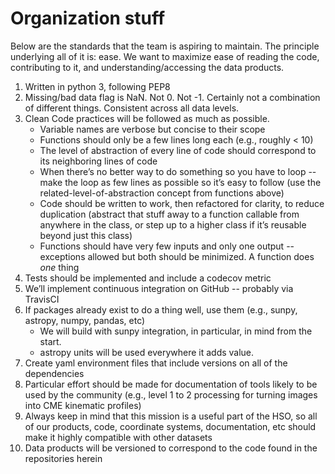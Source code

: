 # Organization stuff

Below are the standards that the team is aspiring to maintain. The principle underlying all of it is: ease. We want to maximize ease of reading the code, contributing to it, and understanding/accessing the data products. 

1. Written in python 3, following PEP8
2. Missing/bad data flag is NaN. Not 0. Not -1. Certainly not a combination of different things. Consistent across all data levels. 
3. Clean Code practices will be followed as much as possible. 
   * Variable names are verbose but concise to their scope
   * Functions should only be a few lines long each (e.g., roughly < 10)
   * The level of abstraction of every line of code should correspond to its neighboring lines of code
   * When there’s no better way to do something so you have to loop -- make the loop as few lines as possible so it’s easy to follow (use the related-level-of-abstraction concept from functions above)
   * Code should be written to work, then refactored for clarity, to reduce duplication (abstract that stuff away to a function callable from anywhere in the class, or step up to a higher class if it’s reusable beyond just this class)
   * Functions should have very few inputs and only one output -- exceptions allowed but both should be minimized. A function does _one_ thing
4. Tests should be implemented and include a codecov metric
5. We’ll implement continuous integration on GitHub -- probably via TravisCI
6. If packages already exist to do a thing well, use them (e.g., sunpy, astropy, numpy, pandas, etc)
    * We will build with sunpy integration, in particular, in mind from the start. 
    * astropy units will be used everywhere it adds value. 
8. Create yaml environment files that include versions on all of the dependencies
9. Particular effort should be made for documentation of tools likely to be used by the community (e.g., level 1 to 2 processing for turning images into CME kinematic profiles)
10. Always keep in mind that this mission is a useful part of the HSO, so all of our products, code, coordinate systems, documentation, etc should make it highly compatible with other datasets 
11. Data products will be versioned to correspond to the code found in the repositories herein
